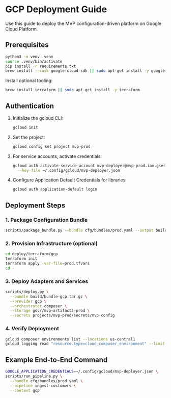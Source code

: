 # GCP Deployment Guide

Use this guide to deploy the MVP configuration-driven platform on Google Cloud Platform.

## Prerequisites

```bash
python3 -m venv .venv
source .venv/bin/activate
pip install -r requirements.txt
brew install --cask google-cloud-sdk || sudo apt-get install -y google-cloud-sdk
```

Install optional tooling:

```bash
brew install terraform || sudo apt-get install -y terraform
```

## Authentication

1. Initialize the gcloud CLI:
   ```bash
   gcloud init
   ```
2. Set the project:
   ```bash
   gcloud config set project mvp-prod
   ```
3. For service accounts, activate credentials:
   ```bash
   gcloud auth activate-service-account mvp-deployer@mvp-prod.iam.gserviceaccount.com \
     --key-file ~/.config/gcloud/mvp-deployer.json
   ```
4. Configure Application Default Credentials for libraries:
   ```bash
   gcloud auth application-default login
   ```

## Deployment Steps

### 1. Package Configuration Bundle

```bash
scripts/package_bundle.py --bundle cfg/bundles/prod.yaml --output build/bundle-gcp.tar.gz
```

### 2. Provision Infrastructure (optional)

```bash
cd deploy/terraform/gcp
terraform init
terraform apply -var-file=prod.tfvars
cd -
```

### 3. Deploy Adapters and Services

```bash
scripts/deploy.py \
  --bundle build/bundle-gcp.tar.gz \
  --provider gcp \
  --orchestrator composer \
  --storage gs://mvp-artifacts-prod \
  --secrets projects/mvp-prod/secrets/mvp-config
```

### 4. Verify Deployment

```bash
gcloud composer environments list --locations us-central1
gcloud logging read "resource.type=cloud_composer_environment" --limit 50
```

## Example End-to-End Command

```bash
GOOGLE_APPLICATION_CREDENTIALS=~/.config/gcloud/mvp-deployer.json \
scripts/run_pipeline.py \
  --bundle cfg/bundles/prod.yaml \
  --pipeline ingest-customers \
  --context gcp
```
